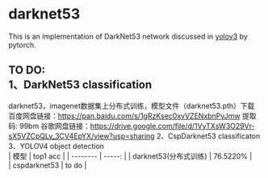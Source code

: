 # darknet53

This is an implementation of DarkNet53 network discussed in [yolov3](https://pjreddie.com/media/files/papers/YOLOv3.pdf) by pytorch.

TO DO:  
1、DarkNet53 classification  
---------------------------
darknet53，imagenet数据集上分布式训练，模型文件（darknet53.pth）下载
百度网盘链接：https://pan.baidu.com/s/1gRzKsec0xvVZENxbnPvJmw 提取码: 99bm
谷歌网盘链接：https://drive.google.com/file/d/1VyTXsW3O29Vr-sX5VZCpQLy_3CV4EpYX/view?usp=sharing
2、CspDarknet53 classificaton  
3、YOLOV4 object detection  
| 模型        | top1 acc |
| --------   | -----:   | 
| darknet53(分布式训练)        | 76.5220% |  
| cspdarknet53     | to do |


